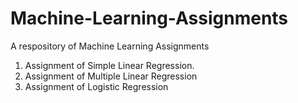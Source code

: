 # Machine-Learning-Assignments
A respository of Machine Learning Assignments
1. Assignment of Simple Linear Regression.
2. Assignment of Multiple Linear Regression
3. Assignment of Logistic Regression
